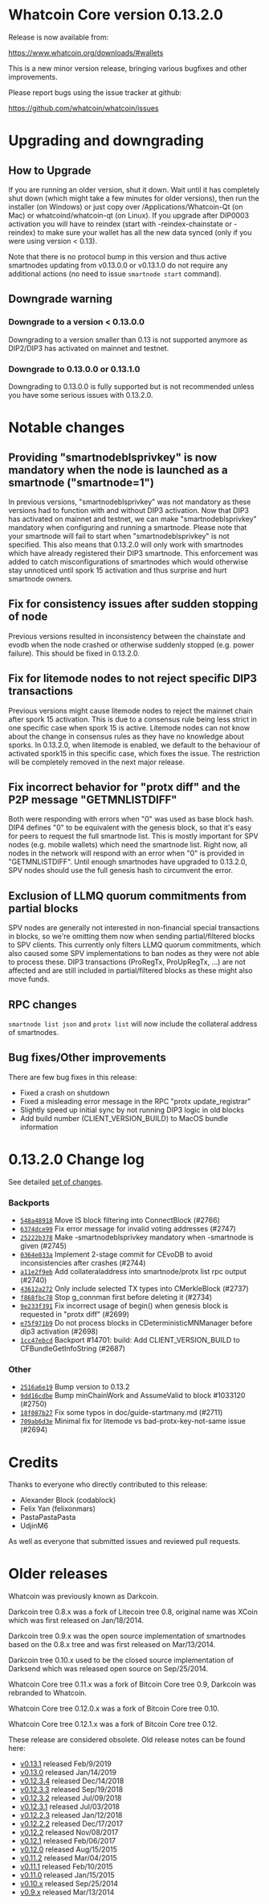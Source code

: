 Whatcoin Core version 0.13.2.0
==========================

Release is now available from:

  <https://www.whatcoin.org/downloads/#wallets>

This is a new minor version release, bringing various bugfixes and other improvements.

Please report bugs using the issue tracker at github:

  <https://github.com/whatcoin/whatcoin/issues>


Upgrading and downgrading
=========================

How to Upgrade
--------------

If you are running an older version, shut it down. Wait until it has completely
shut down (which might take a few minutes for older versions), then run the
installer (on Windows) or just copy over /Applications/Whatcoin-Qt (on Mac) or
whatcoind/whatcoin-qt (on Linux). If you upgrade after DIP0003 activation you will
have to reindex (start with -reindex-chainstate or -reindex) to make sure
your wallet has all the new data synced (only if you were using version < 0.13).

Note that there is no protocol bump in this version and thus active smartnodes
updating from v0.13.0.0 or v0.13.1.0 do not require any additional actions (no need to issue
`smartnode start` command).

Downgrade warning
-----------------

### Downgrade to a version < 0.13.0.0

Downgrading to a version smaller than 0.13 is not supported anymore as DIP2/DIP3 has activated
on mainnet and testnet.

### Downgrade to 0.13.0.0 or 0.13.1.0

Downgrading to 0.13.0.0 is fully supported but is not recommended unless you have some serious issues with 0.13.2.0.

Notable changes
===============

Providing "smartnodeblsprivkey" is now mandatory when the node is launched as a smartnode ("smartnode=1")
------------------------------------------------------------------------
In previous versions, "smartnodeblsprivkey" was not mandatory as these versions had to function with and without DIP3
activation. Now that DIP3 has activated on mainnet and testnet, we can make "smartnodeblsprivkey" mandatory when
configuring and running a smartnode. Please note that your smartnode will fail to start when "smartnodeblsprivkey"
is not specified. This also means that 0.13.2.0 will only work with smartnodes which have already registered their
DIP3 smartnode. This enforcement was added to catch misconfigurations of smartnodes which would otherwise stay
unnoticed until spork 15 activation and thus surprise and hurt smartnode owners.

Fix for consistency issues after sudden stopping of node
--------------------------------------------------------
Previous versions resulted in inconsistency between the chainstate and evodb when the node crashed or otherwise suddenly
stopped (e.g. power failure). This should be fixed in 0.13.2.0. 

Fix for litemode nodes to not reject specific DIP3 transactions
---------------------------------------------------------------
Previous versions might cause litemode nodes to reject the mainnet chain after spork 15 activation. This is due to a
consensus rule being less strict in one specific case when spork 15 is active. Litemode nodes can not know about the
change in consensus rules as they have no knowledge about sporks. In 0.13.2.0, when litemode is enabled, we default to the
behaviour of activated spork15 in this specific case, which fixes the issue. The restriction will be completely removed
in the next major release.

Fix incorrect behavior for "protx diff" and the P2P message "GETMNLISTDIFF"
---------------------------------------------------------------------------
Both were responding with errors when "0" was used as base block hash. DIP4 defines "0" to be equivalent with the
genesis block, so that it's easy for peers to request the full smartnode list.
This is mostly important for SPV nodes (e.g. mobile wallets) which need the smartnode list. Right now, all nodes in
the network will respond with an error when "0" is provided in  "GETMNLISTDIFF". Until enough smartnodes have upgraded
to 0.13.2.0, SPV nodes should use the full genesis hash to circumvent the error.

Exclusion of LLMQ quorum commitments from partial blocks
--------------------------------------------------------
SPV nodes are generally not interested in non-financial special transactions in blocks, so we're omitting them now when
sending partial/filtered blocks to SPV clients. This currently only filters LLMQ quorum commitments, which also caused
some SPV implementations to ban nodes as they were not able to process these. DIP3 transactions (ProRegTx, ProUpRegTx, ...)
are not affected and are still included in partial/filtered blocks as these might also move funds. 

RPC changes
-----------
`smartnode list json` and `protx list` will now include the collateral address of smartnodes.

Bug fixes/Other improvements
----------------------------
There are few bug fixes in this release:
- Fixed a crash on shutdown
- Fixed a misleading error message in the RPC "protx update_registrar"  
- Slightly speed up initial sync by not running DIP3 logic in old blocks
- Add build number (CLIENT_VERSION_BUILD) to MacOS bundle information 

 0.13.2.0 Change log
===================

See detailed [set of changes](https://github.com/whatcoin/whatcoin/compare/v0.13.1.0...whatcoin:v0.13.2.0).

### Backports

- [`548a48918`](https://github.com/whatcoin/whatcoin/commit/548a48918) Move IS block filtering into ConnectBlock (#2766)
- [`6374dce99`](https://github.com/whatcoin/whatcoin/commit/6374dce99) Fix error message for invalid voting addresses (#2747)
- [`25222b378`](https://github.com/whatcoin/whatcoin/commit/25222b378) Make -smartnodeblsprivkey mandatory when -smartnode is given (#2745)
- [`0364e033a`](https://github.com/whatcoin/whatcoin/commit/0364e033a) Implement 2-stage commit for CEvoDB to avoid inconsistencies after crashes (#2744)
- [`a11e2f9eb`](https://github.com/whatcoin/whatcoin/commit/a11e2f9eb) Add collateraladdress into smartnode/protx list rpc output (#2740)
- [`43612a272`](https://github.com/whatcoin/whatcoin/commit/43612a272) Only include selected TX types into CMerkleBlock (#2737)
- [`f868fbc78`](https://github.com/whatcoin/whatcoin/commit/f868fbc78) Stop g_connman first before deleting it (#2734)
- [`9e233f391`](https://github.com/whatcoin/whatcoin/commit/9e233f391) Fix incorrect usage of begin() when genesis block is requested in "protx diff" (#2699)
- [`e75f971b9`](https://github.com/whatcoin/whatcoin/commit/e75f971b9) Do not process blocks in CDeterministicMNManager before dip3 activation (#2698)
- [`1cc47ebcd`](https://github.com/whatcoin/whatcoin/commit/1cc47ebcd) Backport #14701: build: Add CLIENT_VERSION_BUILD to CFBundleGetInfoString (#2687)

### Other

- [`2516a6e19`](https://github.com/whatcoin/whatcoin/commit/2516a6e19) Bump version to 0.13.2
- [`9dd16cdbe`](https://github.com/whatcoin/whatcoin/commit/9dd16cdbe) Bump minChainWork and AssumeValid to block #1033120 (#2750)
- [`18f087b27`](https://github.com/whatcoin/whatcoin/commit/18f087b27) Fix some typos in doc/guide-startmany.md (#2711)
- [`709ab6d3e`](https://github.com/whatcoin/whatcoin/commit/709ab6d3e) Minimal fix for litemode vs bad-protx-key-not-same issue (#2694)

Credits
=======

Thanks to everyone who directly contributed to this release:

- Alexander Block (codablock)
- Felix Yan (felixonmars)
- PastaPastaPasta
- UdjinM6

As well as everyone that submitted issues and reviewed pull requests.

Older releases
==============

Whatcoin was previously known as Darkcoin.

Darkcoin tree 0.8.x was a fork of Litecoin tree 0.8, original name was XCoin
which was first released on Jan/18/2014.

Darkcoin tree 0.9.x was the open source implementation of smartnodes based on
the 0.8.x tree and was first released on Mar/13/2014.

Darkcoin tree 0.10.x used to be the closed source implementation of Darksend
which was released open source on Sep/25/2014.

Whatcoin Core tree 0.11.x was a fork of Bitcoin Core tree 0.9,
Darkcoin was rebranded to Whatcoin.

Whatcoin Core tree 0.12.0.x was a fork of Bitcoin Core tree 0.10.

Whatcoin Core tree 0.12.1.x was a fork of Bitcoin Core tree 0.12.

These release are considered obsolete. Old release notes can be found here:

- [v0.13.1](https://github.com/whatcoin/whatcoin/blob/master/doc/release-notes/whatcoin/release-notes-0.13.1.md) released Feb/9/2019
- [v0.13.0](https://github.com/whatcoin/whatcoin/blob/master/doc/release-notes/whatcoin/release-notes-0.13.0.md) released Jan/14/2019
- [v0.12.3.4](https://github.com/whatcoin/whatcoin/blob/master/doc/release-notes/whatcoin/release-notes-0.12.3.4.md) released Dec/14/2018
- [v0.12.3.3](https://github.com/whatcoin/whatcoin/blob/master/doc/release-notes/whatcoin/release-notes-0.12.3.3.md) released Sep/19/2018
- [v0.12.3.2](https://github.com/whatcoin/whatcoin/blob/master/doc/release-notes/whatcoin/release-notes-0.12.3.2.md) released Jul/09/2018
- [v0.12.3.1](https://github.com/whatcoin/whatcoin/blob/master/doc/release-notes/whatcoin/release-notes-0.12.3.1.md) released Jul/03/2018
- [v0.12.2.3](https://github.com/whatcoin/whatcoin/blob/master/doc/release-notes/whatcoin/release-notes-0.12.2.3.md) released Jan/12/2018
- [v0.12.2.2](https://github.com/whatcoin/whatcoin/blob/master/doc/release-notes/whatcoin/release-notes-0.12.2.2.md) released Dec/17/2017
- [v0.12.2](https://github.com/whatcoin/whatcoin/blob/master/doc/release-notes/whatcoin/release-notes-0.12.2.md) released Nov/08/2017
- [v0.12.1](https://github.com/whatcoin/whatcoin/blob/master/doc/release-notes/whatcoin/release-notes-0.12.1.md) released Feb/06/2017
- [v0.12.0](https://github.com/whatcoin/whatcoin/blob/master/doc/release-notes/whatcoin/release-notes-0.12.0.md) released Aug/15/2015
- [v0.11.2](https://github.com/whatcoin/whatcoin/blob/master/doc/release-notes/whatcoin/release-notes-0.11.2.md) released Mar/04/2015
- [v0.11.1](https://github.com/whatcoin/whatcoin/blob/master/doc/release-notes/whatcoin/release-notes-0.11.1.md) released Feb/10/2015
- [v0.11.0](https://github.com/whatcoin/whatcoin/blob/master/doc/release-notes/whatcoin/release-notes-0.11.0.md) released Jan/15/2015
- [v0.10.x](https://github.com/whatcoin/whatcoin/blob/master/doc/release-notes/whatcoin/release-notes-0.10.0.md) released Sep/25/2014
- [v0.9.x](https://github.com/whatcoin/whatcoin/blob/master/doc/release-notes/whatcoin/release-notes-0.9.0.md) released Mar/13/2014

